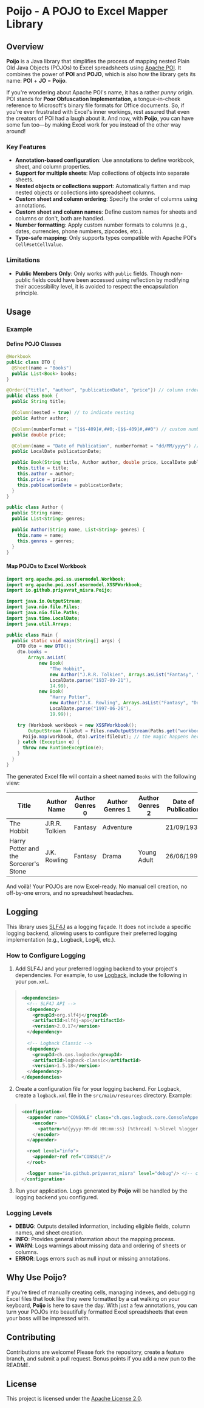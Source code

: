 # Poijo - A POJO to Excel Mapper Library

## Overview

**Poijo** is a Java library that simplifies the process of mapping nested Plain Old Java Objects (POJOs) to Excel
spreadsheets using [Apache POI](https://poi.apache.org/). It combines the power of **POI** and **POJO**, which is also
how the library gets its name: **POI** + **JO** = **Poijo**.

If you're wondering about Apache POI's name, it has a rather *punny* origin. POI stands for **Poor Obfuscation
Implementation**, a tongue-in-cheek reference to Microsoft's binary file formats for Office documents. So, if you're
ever frustrated with Excel's inner workings, rest assured that even the creators of POI had a laugh about it. And now,
with **Poijo**, you can have some fun too—by making Excel work for you instead of the other way around!

### Key Features

- **Annotation-based configuration**: Use annotations to define workbook, sheet, and column properties.
- **Support for multiple sheets**: Map collections of objects into separate sheets.
- **Nested objects or collections support**: Automatically flatten and map nested objects or collections into
  spreadsheet columns.
- **Custom sheet and column ordering**: Specify the order of columns using annotations.
- **Custom sheet and column names**: Define custom names for sheets and columns or don't, both are handled.
- **Number formatting**: Apply custom number formats to columns (e.g., dates, currencies, phone numbers, zipcodes,
  etc.).
- **Type-safe mapping**: Only supports types compatible with Apache POI's `Cell#setCellValue`.

### Limitations

- **Public Members Only**: Only works with `public` fields. Though non-public fields could have been accessed using
  reflection by modifying their accessibility level, it is avoided to respect the encapsulation principle.

## Usage

### Example

#### Define POJO Classes

```java
@Workbook
public class DTO {
  @Sheet(name = "Books")
  public List<Book> books;
}

@Order({"title", "author", "publicationDate", "price"}) // column ordering
public class Book {
  public String title;

  @Column(nested = true) // to indicate nesting
  public Author author;

  @Column(numberFormat = "[$$-409]#,##0;-[$$-409]#,##0") // custom number format
  public double price;

  @Column(name = "Date of Publication", numberFormat = "dd/MM/yyyy") // custom title
  public LocalDate publicationDate;

  public Book(String title, Author author, double price, LocalDate publicationDate) {
    this.title = title;
    this.author = author;
    this.price = price;
    this.publicationDate = publicationDate;
  }
}

public class Author {
  public String name;
  public List<String> genres;

  public Author(String name, List<String> genres) {
    this.name = name;
    this.genres = genres;
  }
}

```

#### Map POJOs to Excel Workbook

```java
import org.apache.poi.ss.usermodel.Workbook;
import org.apache.poi.xssf.usermodel.XSSFWorkbook;
import io.github.priyavrat_misra.Poijo;

import java.io.OutputStream;
import java.nio.file.Files;
import java.nio.file.Paths;
import java.time.LocalDate;
import java.util.Arrays;

public class Main {
  public static void main(String[] args) {
    DTO dto = new DTO();
    dto.books =
        Arrays.asList(
            new Book(
                "The Hobbit",
                new Author("J.R.R. Tolkien", Arrays.asList("Fantasy", "Adventure")),
                LocalDate.parse("1937-09-21"),
                14.99),
            new Book(
                "Harry Potter",
                new Author("J.K. Rowling", Arrays.asList("Fantasy", "Drama", "Young Adult")),
                LocalDate.parse("1997-06-26"),
                19.99));

    try (Workbook workbook = new XSSFWorkbook();
        OutputStream fileOut = Files.newOutputStream(Paths.get("workbook.xlsx"))) {
      Poijo.map(workbook, dto).write(fileOut); // the magic happens here!
    } catch (Exception e) {
      throw new RuntimeException(e);
    }
  }
}

```

The generated Excel file will contain a sheet named `Books` with the following view:

| Title                                 | Author Name    | Author Genres 0 | Author Genres 1 | Author Genres 2 | Date of Publication | Price |
|---------------------------------------|----------------|-----------------|-----------------|-----------------|---------------------|-------|
| The Hobbit                            | J.R.R. Tolkien | Fantasy         | Adventure       |                 | 21/09/1937          | $15   |
| Harry Potter and the Sorcerer's Stone | J.K. Rowling   | Fantasy         | Drama           | Young Adult     | 26/06/1997          | $20   |

And voilà! Your POJOs are now Excel-ready. No manual cell creation, no off-by-one errors, and no spreadsheet headaches.

## Logging

This library uses [SLF4J](https://www.slf4j.org/) as a logging façade. It does not include a specific logging backend,
allowing users to configure their preferred logging implementation (e.g., Logback, Log4j, etc.).

### How to Configure Logging

1. Add SLF4J and your preferred logging backend to your project's dependencies. For example, to
   use [Logback](https://logback.qos.ch/), include the following in your `pom.xml`.

> ```xml
> 
> <dependencies>
>   <!-- SLF4J API -->
>   <dependency>
>     <groupId>org.slf4j</groupId>
>     <artifactId>slf4j-api</artifactId>
>     <version>2.0.17</version>
>   </dependency>
>   
>   <!-- Logback Classic -->
>   <dependency>
>     <groupId>ch.qos.logback</groupId>
>     <artifactId>logback-classic</artifactId>
>     <version>1.5.18</version>
>   </dependency>
> </dependencies>
> ```

2. Create a configuration file for your logging backend. For Logback, create a `logback.xml` file in the
   `src/main/resources` directory. Example:

> ```xml
> 
> <configuration>
>   <appender name="CONSOLE" class="ch.qos.logback.core.ConsoleAppender">
>     <encoder>
>       <pattern>%d{yyyy-MM-dd HH:mm:ss} [%thread] %-5level %logger{36} - %msg%n</pattern>
>     </encoder>
>   </appender>
> 
>   <root level="info">
>     <appender-ref ref="CONSOLE"/>
>   </root>
> 
>   <logger name="io.github.priyavrat_misra" level="debug"/> <!-- change as needed -->
> </configuration>
> ```

3. Run your application. Logs generated by **Poijo** will be handled by the logging backend you configured.

### Logging Levels

- **DEBUG**: Outputs detailed information, including eligible fields, column names, and sheet creation.
- **INFO**: Provides general information about the mapping process.
- **WARN**: Logs warnings about missing data and ordering of sheets or columns.
- **ERROR**: Logs errors such as null input or missing annotations.

## Why Use Poijo?

If you're tired of manually creating cells, managing indexes, and debugging Excel files that look like they were
formatted by a cat walking on your keyboard, **Poijo** is here to save the day. With just a few annotations, you can
turn your POJOs into beautifully formatted Excel spreadsheets that even your boss will be impressed with.

## Contributing

Contributions are welcome! Please fork the repository, create a feature branch, and submit a pull request. Bonus points
if you add a new pun to the README.

## License

This project is licensed under the [Apache License 2.0](https://www.apache.org/licenses/LICENSE-2.0.txt).